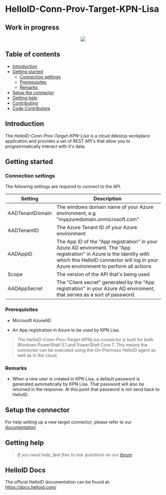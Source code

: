 # HelloID-Conn-Prov-Target-KPN-Lisa

## Work in progress

<p align="center">
  <img src="https://uploads-eu-west-1.insided.com/kpn-business/attachment/b54b512e-da4c-4ffe-b7c6-3e542b33a0ce_thumb.png">
</p>

## Table of contents

- [Introduction](#Introduction)
- [Getting started](#Getting-started)
  + [Connection settings](#Connection-settings)
  + [Prerequisites](#Prerequisites)
  + [Remarks](#Remarks)
- [Setup the connector](Setup-The-Connector)
- [Getting help](Getting-help)
- [Contributing](Contributing)
- [Code Contributors](Code-Contributors)

## Introduction

The _HelloID-Conn-Prov-Target-KPN-Lisa_ is a cloud dekstop workplace application and provides a set of REST API's that allow you to programmatically interact with it's data.

## Getting started

### Connection settings

The following settings are required to connect to the API.

| Setting     | Description |
| ------------ | ----------- |
| AADTenantDomain          | The windows domain name of your Azure environment, e.g  "myazuredomain.onmicrosoft.com"                   |
| AADTenantID      | The Azure Tenant ID of your Azure environment                  |
| AADAppID               |     The App ID of the "App registration" in your Azure AD enviroment. The "App registration" in Azure is the identity with which this HelloID connector will log in your Azure environment to perform all actions |
| Scope               |     The version of the API that's being used |
| AADAppSecret               |     The "Client secret" generated by the "App registration" in your Azure AD enviroment, that serves as a sort of password.

### Prerequisites

- Microsoft AzureAD

- An App registration in Azure to be used by KPN Lisa.

> The _HelloID-Conn-Prov-Target-KPNLisa_ connector is built for both Windows PowerShell 5.1 and PowerShell Core 7. This means the connector can be executed using the _On-Premises_ HelloID agent as well as in the cloud.

### Remarks

- When a new user is created in KPN Lisa, a default password is generated automatically by KPN Lisa. That password will also be returned in the response. At this point that password is not send back to HelloID.

## Setup the connector

For help setting up a new target connector, please refer to our [documentation](https://docs.helloid.com/hc/en-us/articles/360012388639-How-to-add-a-target-system)

## Getting help

> _If you need help, feel free to ask questions on our [forum](https://forum.helloid.com)_

## HelloID Docs

The official HelloID documentation can be found at: https://docs.helloid.com/
